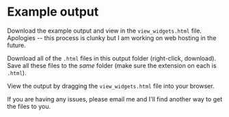 # Example output
Download the example output and view in the `view_widgets.html` file. Apologies -- this process is clunky but I am working on web hosting in the future. 

Download all of the `.html` files in this output folder (right-click, download). Save all these files to the *same* folder (make sure the extension on each is `.html`).

View the output by dragging the `view_widgets.html` file into your browser.

If you are having any issues, please email me and I'll find another way to get the files to you.